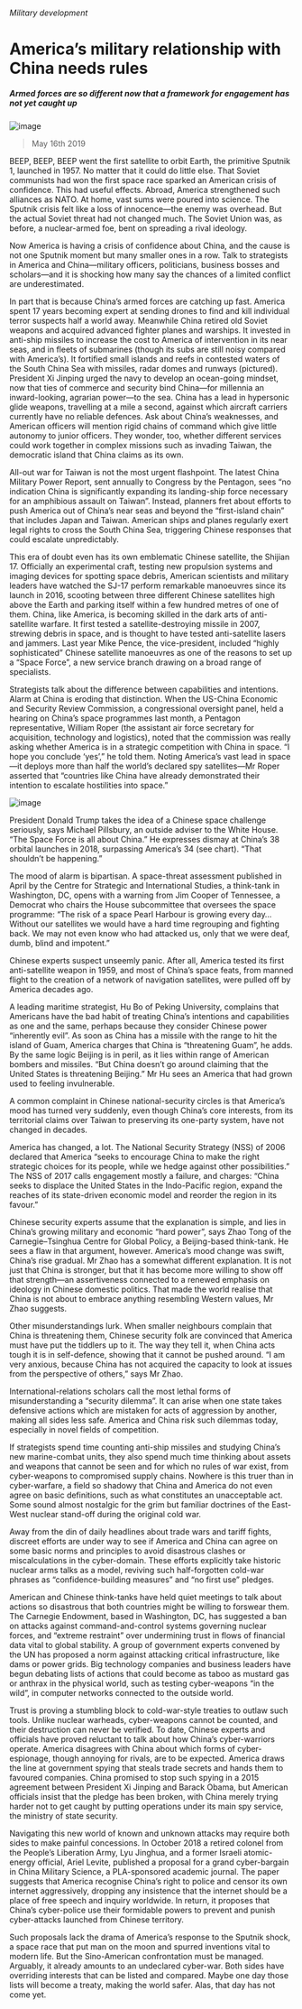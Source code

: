 ###### Military development
# America’s military relationship with China needs rules 
##### Armed forces are so different now that a framework for engagement has not yet caught up 
![image](images/20190518_srp100.jpg) 
> May 16th 2019 
BEEP, BEEP, BEEP went the first satellite to orbit Earth, the primitive Sputnik 1, launched in 1957. No matter that it could do little else. That Soviet communists had won the first space race sparked an American crisis of confidence. This had useful effects. Abroad, America strengthened such alliances as NATO. At home, vast sums were poured into science. The Sputnik crisis felt like a loss of innocence—the enemy was overhead. But the actual Soviet threat had not changed much. The Soviet Union was, as before, a nuclear-armed foe, bent on spreading a rival ideology. 
Now America is having a crisis of confidence about China, and the cause is not one Sputnik moment but many smaller ones in a row. Talk to strategists in America and China—military officers, politicians, business bosses and scholars—and it is shocking how many say the chances of a limited conflict are underestimated. 
In part that is because China’s armed forces are catching up fast. America spent 17 years becoming expert at sending drones to find and kill individual terror suspects half a world away. Meanwhile China retired old Soviet weapons and acquired advanced fighter planes and warships. It invested in anti-ship missiles to increase the cost to America of intervention in its near seas, and in fleets of submarines (though its subs are still noisy compared with America’s). It fortified small islands and reefs in contested waters of the South China Sea with missiles, radar domes and runways (pictured). President Xi Jinping urged the navy to develop an ocean-going mindset, now that ties of commerce and security bind China—for millennia an inward-looking, agrarian power—to the sea. China has a lead in hypersonic glide weapons, travelling at a mile a second, against which aircraft carriers currently have no reliable defences. Ask about China’s weaknesses, and American officers will mention rigid chains of command which give little autonomy to junior officers. They wonder, too, whether different services could work together in complex missions such as invading Taiwan, the democratic island that China claims as its own. 
All-out war for Taiwan is not the most urgent flashpoint. The latest China Military Power Report, sent annually to Congress by the Pentagon, sees “no indication China is significantly expanding its landing-ship force necessary for an amphibious assault on Taiwan”. Instead, planners fret about efforts to push America out of China’s near seas and beyond the “first-island chain” that includes Japan and Taiwan. American ships and planes regularly exert legal rights to cross the South China Sea, triggering Chinese responses that could escalate unpredictably. 
This era of doubt even has its own emblematic Chinese satellite, the Shijian 17. Officially an experimental craft, testing new propulsion systems and imaging devices for spotting space debris, American scientists and military leaders have watched the SJ-17 perform remarkable manoeuvres since its launch in 2016, scooting between three different Chinese satellites high above the Earth and parking itself within a few hundred metres of one of them. China, like America, is becoming skilled in the dark arts of anti-satellite warfare. It first tested a satellite-destroying missile in 2007, strewing debris in space, and is thought to have tested anti-satellite lasers and jammers. Last year Mike Pence, the vice-president, included “highly sophisticated” Chinese satellite manoeuvres as one of the reasons to set up a “Space Force”, a new service branch drawing on a broad range of specialists. 
Strategists talk about the difference between capabilities and intentions. Alarm at China is eroding that distinction. When the US-China Economic and Security Review Commission, a congressional oversight panel, held a hearing on China’s space programmes last month, a Pentagon representative, William Roper (the assistant air force secretary for acquisition, technology and logistics), noted that the commission was really asking whether America is in a strategic competition with China in space. “I hope you conclude ‘yes’,” he told them. Noting America’s vast lead in space—it deploys more than half the world’s declared spy satellites—Mr Roper asserted that “countries like China have already demonstrated their intention to escalate hostilities into space.” 
![image](images/20190518_SRC851.png) 
President Donald Trump takes the idea of a Chinese space challenge seriously, says Michael Pillsbury, an outside adviser to the White House. “The Space Force is all about China.” He expresses dismay at China’s 38 orbital launches in 2018, surpassing America’s 34 (see chart). “That shouldn’t be happening.” 
The mood of alarm is bipartisan. A space-threat assessment published in April by the Centre for Strategic and International Studies, a think-tank in Washington, DC, opens with a warning from Jim Cooper of Tennessee, a Democrat who chairs the House subcommittee that oversees the space programme: “The risk of a space Pearl Harbour is growing every day…Without our satellites we would have a hard time regrouping and fighting back. We may not even know who had attacked us, only that we were deaf, dumb, blind and impotent.” 
Chinese experts suspect unseemly panic. After all, America tested its first anti-satellite weapon in 1959, and most of China’s space feats, from manned flight to the creation of a network of navigation satellites, were pulled off by America decades ago. 
A leading maritime strategist, Hu Bo of Peking University, complains that Americans have the bad habit of treating China’s intentions and capabilities as one and the same, perhaps because they consider Chinese power “inherently evil”. As soon as China has a missile with the range to hit the island of Guam, America charges that China is “threatening Guam”, he adds. By the same logic Beijing is in peril, as it lies within range of American bombers and missiles. “But China doesn’t go around claiming that the United States is threatening Beijing.” Mr Hu sees an America that had grown used to feeling invulnerable. 
A common complaint in Chinese national-security circles is that America’s mood has turned very suddenly, even though China’s core interests, from its territorial claims over Taiwan to preserving its one-party system, have not changed in decades. 
America has changed, a lot. The National Security Strategy (NSS) of 2006 declared that America “seeks to encourage China to make the right strategic choices for its people, while we hedge against other possibilities.” The NSS of 2017 calls engagement mostly a failure, and charges: “China seeks to displace the United States in the Indo-Pacific region, expand the reaches of its state-driven economic model and reorder the region in its favour.” 
Chinese security experts assume that the explanation is simple, and lies in China’s growing military and economic “hard power”, says Zhao Tong of the Carnegie–Tsinghua Centre for Global Policy, a Beijing-based think-tank. He sees a flaw in that argument, however. America’s mood change was swift, China’s rise gradual. Mr Zhao has a somewhat different explanation. It is not just that China is stronger, but that it has become more willing to show off that strength—an assertiveness connected to a renewed emphasis on ideology in Chinese domestic politics. That made the world realise that China is not about to embrace anything resembling Western values, Mr Zhao suggests. 
Other misunderstandings lurk. When smaller neighbours complain that China is threatening them, Chinese security folk are convinced that America must have put the tiddlers up to it. The way they tell it, when China acts tough it is in self-defence, showing that it cannot be pushed around. “I am very anxious, because China has not acquired the capacity to look at issues from the perspective of others,” says Mr Zhao. 
International-relations scholars call the most lethal forms of misunderstanding a “security dilemma”. It can arise when one state takes defensive actions which are mistaken for acts of aggression by another, making all sides less safe. America and China risk such dilemmas today, especially in novel fields of competition. 
If strategists spend time counting anti-ship missiles and studying China’s new marine-combat units, they also spend much time thinking about assets and weapons that cannot be seen and for which no rules of war exist, from cyber-weapons to compromised supply chains. Nowhere is this truer than in cyber-warfare, a field so shadowy that China and America do not even agree on basic definitions, such as what constitutes an unacceptable act. Some sound almost nostalgic for the grim but familiar doctrines of the East-West nuclear stand-off during the original cold war. 
Away from the din of daily headlines about trade wars and tariff fights, discreet efforts are under way to see if America and China can agree on some basic norms and principles to avoid disastrous clashes or miscalculations in the cyber-domain. These efforts explicitly take historic nuclear arms talks as a model, reviving such half-forgotten cold-war phrases as “confidence-building measures” and “no first use” pledges. 
American and Chinese think-tanks have held quiet meetings to talk about actions so disastrous that both countries might be willing to forswear them. The Carnegie Endowment, based in Washington, DC, has suggested a ban on attacks against command-and-control systems governing nuclear forces, and “extreme restraint” over undermining trust in flows of financial data vital to global stability. A group of government experts convened by the UN has proposed a norm against attacking critical infrastructure, like dams or power grids. Big technology companies and business leaders have begun debating lists of actions that could become as taboo as mustard gas or anthrax in the physical world, such as testing cyber-weapons “in the wild”, in computer networks connected to the outside world. 
Trust is proving a stumbling block to cold-war-style treaties to outlaw such tools. Unlike nuclear warheads, cyber-weapons cannot be counted, and their destruction can never be verified. To date, Chinese experts and officials have proved reluctant to talk about how China’s cyber-warriors operate. America disagrees with China about which forms of cyber-espionage, though annoying for rivals, are to be expected. America draws the line at government spying that steals trade secrets and hands them to favoured companies. China promised to stop such spying in a 2015 agreement between President Xi Jinping and Barack Obama, but American officials insist that the pledge has been broken, with China merely trying harder not to get caught by putting operations under its main spy service, the ministry of state security. 
Navigating this new world of known and unknown attacks may require both sides to make painful concessions. In October 2018 a retired colonel from the People’s Liberation Army, Lyu Jinghua, and a former Israeli atomic-energy official, Ariel Levite, published a proposal for a grand cyber-bargain in China Military Science, a PLA-sponsored academic journal. The paper suggests that America recognise China’s right to police and censor its own internet aggressively, dropping any insistence that the internet should be a place of free speech and inquiry worldwide. In return, it proposes that China’s cyber-police use their formidable powers to prevent and punish cyber-attacks launched from Chinese territory. 
Such proposals lack the drama of America’s response to the Sputnik shock, a space race that put man on the moon and spurred inventions vital to modern life. But the Sino-American confrontation must be managed. Arguably, it already amounts to an undeclared cyber-war. Both sides have overriding interests that can be listed and compared. Maybe one day those lists will become a treaty, making the world safer. Alas, that day has not come yet. 
